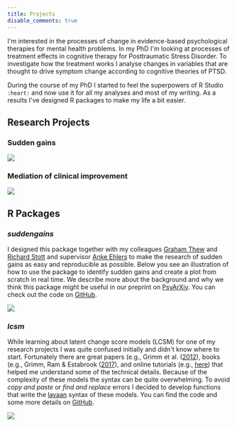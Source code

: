 ```yaml
---
title: Projects
disable_comments: true
---
```


I'm interested in the processes of change in evidence-based psychological therapies for mental health problems.
In my PhD I'm looking at processes of treatment effects in cognitive therapy for Posttraumatic Stress Disorder. 
To investigate how the treatment works I analyse changes in variables that are thought to drive symptom change according to cognitive theories of PTSD.

During the course of my PhD I started to feel the superpowers of R Studio `:heart:` and now use it for all my analyses and most of my writing.
As a results I've designed R packages to make my life a bit easier. 

## Research Projects

### Sudden gains

<img src="/images/project-sg.png"/>

### Mediation of clinical improvement

<img src="/images/project-med.png"/>

## R Packages

### *suddengains*

I designed this package together with my colleagues [Graham Thew](https://twitter.com/drgrahamthew) and [Richard Stott](https://twitter.com/DrRichardStott) and supervisor [Anke Ehlers](https://www.psy.ox.ac.uk/team/anke-ehlers) to make the research of sudden gains as easy and reproducible as possible. Below you see an illustration of how to use the package to identify sudden gains and create a plot from scratch in real time. We describe more about the background and why we think this package might be useful in our preprint on [PsyArXiv](https://psyarxiv.com/2wa84/). You can check out the code on [GitHub](https://github.com/milanwiedemann/suddengains). 

<img src="/gifs/r-suddengains.gif"/>

### *lcsm*

While learning about latent change score models (LCSM) for one of my research projects I was quite confused initially and didn't know where to start.
Fortunately there are great papers (e.g., Grimm et al. ([2012](https://doi.org/10.1080/10705511.2012.659627)), books (e.g., Grimm, Ram & Estabrook ([2017](https://www.guilford.com/books/Growth-Modeling/Grimm-Ram-Estabrook/9781462526062)), and online tutorials (e.g., [here](https://quantdev.ssri.psu.edu/tutorials/growth-modeling-chapter-17-multivariate-latent-change-score-models)) that helped me understand some of the technical details.
Because of the complexity of these models the syntax can be quite overwhelming.
To avoid *copy and paste* or *find and replace* errors I decided to develop functions that write the [lavaan](http://lavaan.ugent.be/) syntax of these models.
You can find the code and some more details on [GitHub](https://github.com/milanwiedemann/lcsm).

<img src="/gifs/r-lcsm-uni.gif"/>
